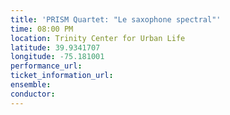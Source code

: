 ```yaml
---
title: 'PRISM Quartet: "Le saxophone spectral"'
time: 08:00 PM
location: Trinity Center for Urban Life
latitude: 39.9341707
longitude: -75.181001
performance_url: 
ticket_information_url: 
ensemble: 
conductor: 
---
```

